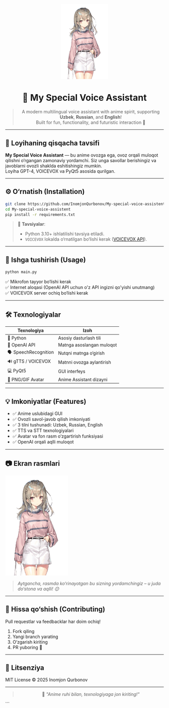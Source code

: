 <div align="center">
  <img src="https://github.com/InomjonQurbonov/My-special-voice-assistent/blob/main/ai_model/chibi_avatar.gif" width="150" alt="Anime Assistant Icon"/>

  # 🌸 My Special Voice Assistant

  > A modern multilingual voice assistant with anime spirit, supporting **Uzbek**, **Russian**, and **English**!  
  > Built for fun, functionality, and futuristic interaction 🌟

</div>

---

## 📌 Loyihaning qisqacha tavsifi

**My Special Voice Assistant** — bu anime ovozga ega, ovoz orqali muloqot qilishni o‘rgangan zamonaviy yordamchi. Siz unga savollar berishingiz va javoblarni ovozli shaklda eshitishingiz mumkin.  
Loyiha GPT-4, VOICEVOX va PyQt5 asosida qurilgan.

---

## ⚙️ O‘rnatish (Installation)

```bash
git clone https://github.com/InomjonQurbonov/My-special-voice-assistent.git
cd My-special-voice-assistent
pip install -r requirements.txt
```

> 🎯 **Tavsiyalar**:
> - Python 3.10+ ishlatilishi tavsiya etiladi.
> - `VOICEVOX` lokalda o‘rnatilgan bo‘lishi kerak ([VOICEVOX API](https://voicevox.hiroshiba.jp/)).

---

## 🚀 Ishga tushirish (Usage)

```bash
python main.py
```

✅ Mikrofon tayyor bo‘lishi kerak  
✅ Internet aloqasi (OpenAI API uchun o'z API ingizni qo'yishi unutmang)  
✅ VOICEVOX server ochiq bo‘lishi kerak

---

## 🛠 Texnologiyalar

| Texnologiya | Izoh |
|------------|------|
| 🐍 Python  | Asosiy dasturlash tili |
| 🧠 OpenAI API | Matnga asoslangan muloqot |
| 🗣 SpeechRecognition | Nutqni matnga o‘girish |
| 🔊 gTTS / VOICEVOX | Matnni ovozga aylantirish |
| 💻 PyQt5 | GUI interfeys |
| 🎨 PNG/GIF Avatar | Anime Assistant dizayni |

---

## 💡 Imkoniyatlar (Features)

- ✅ Anime uslubidagi GUI
- ✅ Ovozli savol-javob qilish imkoniyati
- ✅ 3 tilni tushunadi: Uzbek, Russian, English
- ✅ TTS va STT texnologiyalari
- ✅ Avatar va fon rasm o‘zgartirish funksiyasi
- ✅ OpenAI orqali aqlli muloqot

---

## 📷 Ekran rasmlari

<img src="ai_model/chibi_avatar.gif" width="200" alt="Chibi Avatar"/>

> *Aytgancha, rasmda ko‘rinayotgan bu sizning yordamchingiz – u juda do‘stona va aqlli! 😊*

---

## 🤝 Hissa qo‘shish (Contributing)

Pull requestlar va feedbacklar har doim ochiq!  
1. Fork qiling  
2. Yangi branch yarating  
3. O‘zgarish kiriting  
4. PR yuboring 🎉

---

## 📄 Litsenziya

MIT License © 2025 Inomjon Qurbonov

---

<div align="center">

> 🎀 *"Anime ruhi bilan, texnologiyaga jon kiriting!"*

</div>
```
